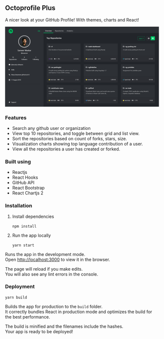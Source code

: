 ## Octoprofile Plus

A nicer look at your GitHub Profile! With themes, charts and React!

![octoprofile-plus](./public/octoprofile-plus-dashboard.png)

### Features

- Search any github user or organization
- View top 10 repositories, and toggle between grid and list view.
- Sort the repositories based on count of forks, stars, size.
- Visualization charts showing top language contribution of a user.
- View all the repositories a user has created or forked.


### Built using

- Reactjs
- React Hooks
- GitHub API
- React Bootstrap
- React Chartjs 2


### Installation
1. Install dependencies

    `npm install`

2. Run the app locally

    `yarn start`

Runs the app in the development mode.  
Open  [http://localhost:3000](http://localhost:3000/)  to view it in the browser.

The page will reload if you make edits.  
You will also see any lint errors in the console.

### Deployment

    yarn build

Builds the app for production to the  `build`  folder.  
It correctly bundles React in production mode and optimizes the build for the best performance.

The build is minified and the filenames include the hashes.  
Your app is ready to be deployed!
